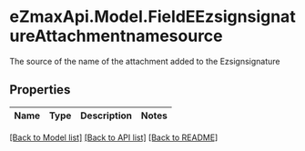 # eZmaxApi.Model.FieldEEzsignsignatureAttachmentnamesource
The source of the name of the attachment added to the Ezsignsignature

## Properties

Name | Type | Description | Notes
------------ | ------------- | ------------- | -------------

[[Back to Model list]](../README.md#documentation-for-models) [[Back to API list]](../README.md#documentation-for-api-endpoints) [[Back to README]](../README.md)

